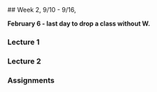 <div class="week">

<div class="week_heading" markdown="1">
## Week 2, 9/10 - 9/16,
</div>


<div class="column_materials"  markdown="1">


<span class="strong">__February 6 - last day to drop a class without W.__ </span>

### Lecture 1

### Lecture 2

</div>

<div class="column_assign"  markdown="1">

### Assignments


</div>
</div>
